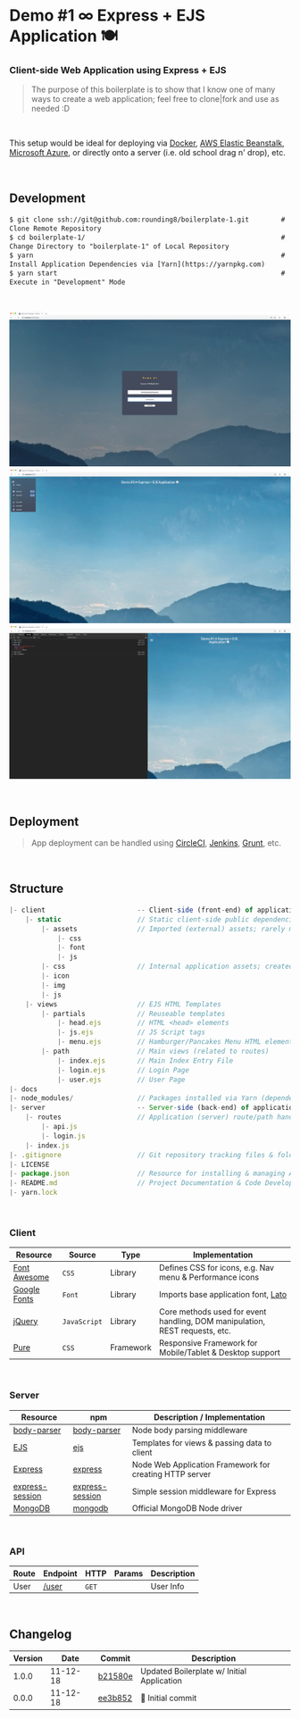 
# Demo #1 ∞ Express + EJS Application 🍽

### Client-side Web Application using Express + EJS

> The purpose of this boilerplate is to show that I know one of many ways to create a web application; feel free to clone|fork and use as needed :D

<br>

This setup would be ideal for deploying via [Docker](https://www.docker.com), [AWS Elastic Beanstalk](https://aws.amazon.com/elasticbeanstalk), [Microsoft Azure](https://azure.microsoft.com/en-us), or directly onto a server (i.e. old school drag n' drop), etc.

<br>

## Development

```
$ git clone ssh://git@github.com:rounding8/boilerplate-1.git        # Clone Remote Repository
$ cd boilerplate-1/                                                 # Change Directory to "boilerplate-1" of Local Repository
$ yarn                                                              # Install Application Dependencies via [Yarn](https://yarnpkg.com)
$ yarn start                                                        # Execute in "Development" Mode
```

<br>

![screenshot-1](https://github.com/rounding8/boilerplate-1/blob/master/docs/screenshot-1.jpg)
![screenshot-2](https://github.com/rounding8/boilerplate-1/blob/master/docs/screenshot-2.jpg)
![screenshot-3](https://github.com/rounding8/boilerplate-1/blob/master/docs/screenshot-3.jpg)

<br>

## Deployment

> App deployment can be handled using [CircleCI](https://circleci.com), [Jenkins](https://jenkins.io), [Grunt](https://gruntjs.com), etc.

<br>

## Structure

```javascript
|- client                       -- Client-side (front-end) of application
    |- static                   // Static client-side public dependencies
        |- assets               // Imported (external) assets; rarely modified, imported as-is
            |- css
            |- font
            |- js
        |- css                  // Internal application assets; created/modified by dev
        |- icon
        |- img
        |- js
    |- views                    // EJS HTML Templates
        |- partials             // Reuseable templates
            |- head.ejs         // HTML <head> elements
            |- js.ejs           // JS Script tags
            |- menu.ejs         // Hamburger/Pancakes Menu HTML elements
        |- path                 // Main views (related to routes)
            |- index.ejs        // Main Index Entry File
            |- login.ejs        // Login Page
            |- user.ejs         // User Page
|- docs
|- node_modules/                // Packages installed via Yarn (dependencies & devDependencies)
|- server                       -- Server-side (back-end) of application
    |- routes                   // Application (server) route/path handlers
        |- api.js
        |- login.js
    |- index.js
|- .gitignore                   // Git repository tracking files & folders to ignore
|- LICENSE
|- package.json                 // Resource for installing & managing Application dependencies
|- README.md                    // Project Documentation & Code Development Management Reference
|- yarn.lock
```

<br>

### Client

| Resource                                 | Source       | Type      | Implementation                                                                |
|------------------------------------------|--------------|-----------|-------------------------------------------------------------------------------|
| [Font Awesome](http://fontawesome.io)    | `CSS`        | Library   | Defines CSS for icons, e.g. Nav menu & Performance icons                      |
| [Google Fonts](https://fonts.google.com) | `Font`       | Library   | Imports base application font, [Lato](https://fonts.google.com/specimen/Lato) |
| [jQuery](https://jquery.com)             | `JavaScript` | Library   | Core methods used for event handling, DOM manipulation, REST requests, etc.   |
| [Pure](http://purecss.io)                | `CSS`        | Framework | Responsive Framework for Mobile/Tablet & Desktop support                      |

<br>

### Server

| Resource                                                    | npm                                                              | Description / Implementation                              |
|-------------------------------------------------------------|------------------------------------------------------------------|-----------------------------------------------------------|
| [body-parser](https://github.com/expressjs/body-parser)     | [body-parser](https://www.npmjs.com/package/body-parser)         | Node body parsing middleware                              |
| [EJS](http://www.embeddedjs.com)                            | [ejs](https://www.npmjs.com/package/ejs)                         | Templates for views & passing data to client              |
| [Express](https://expressjs.com/en/api.html)                | [express](https://www.npmjs.com/package/express)                 | Node Web Application Framework for creating HTTP server   |
| [express-session](https://github.com/expressjs/session)     | [express-session](https://www.npmjs.com/package/express-session) | Simple session middleware for Express                     |
| [MongoDB](http://mongodb.github.io/node-mongodb-native/2.2) | [mongodb](https://www.npmjs.com/package/mongodb)                 | Official MongoDB Node driver                              |

<br>

### API

| Route | Endpoint                                                                      | HTTP  | Params | Description |
|-------|-------------------------------------------------------------------------------|-------|--------|-------------|
| User  | [/user](https://github.com/rounding8/boilerplate-1/blob/master/server/api.js) | `GET` |        | User Info   |

<br>

## Changelog

| Version | Date     | Commit                                                                                                | Description |
|---------|----------|-------------------------------------------------------------------------------------------------------|-------------|
| 1.0.0   | 11-12-18 | [b21580e](https://github.com/rounding8/boilerplate-1/commit/b21580e6d652eb0211a75e891f7a9cc68dbf2eb7) | Updated Boilerplate w/ Initial Application |
| 0.0.0   | 11-12-18 | [ee3b852](https://github.com/rounding8/boilerplate-1/commit/ee3b852a951f68c04bc121ca12ed57f783887206) | 🎉  Initial commit |
